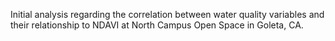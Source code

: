 Initial analysis regarding the correlation between water quality variables and their relationship to NDAVI at North Campus Open Space in Goleta, CA. 
